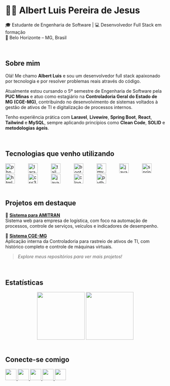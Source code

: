 # 👨‍💻 Albert Luis Pereira de Jesus

🎓 Estudante de Engenharia de Software | 💻 Desenvolvedor Full Stack em formação  
📍 Belo Horizonte – MG, Brasil  

<br>

## Sobre mim

Olá! Me chamo **Albert Luis** e sou um desenvolvedor full stack apaixonado por tecnologia e por resolver problemas reais através do código.

Atualmente estou cursando o 5º semestre de Engenharia de Software pela **PUC Minas** e atuo como estagiário na **Controladoria Geral do Estado de MG (CGE-MG)**, contribuindo no desenvolvimento de sistemas voltados à gestão de ativos de TI e digitalização de processos internos.

Tenho experiência prática com **Laravel**, **Livewire**, **Spring Boot**, **React**, **Tailwind** e **MySQL**, sempre aplicando princípios como **Clean Code**, **SOLID** e **metodologias ágeis**.

<br>

## Tecnologias que venho utilizando

<div align="left">
  <img src="https://cdn.jsdelivr.net/gh/devicons/devicon/icons/php/php-original.svg" height="30" alt="php logo"  />
  <img width="34" />
  <img src="https://cdn.jsdelivr.net/gh/devicons/devicon/icons/laravel/laravel-original.svg" height="30" alt="laravel logo"  />
  <img width="34" />
  <img src="https://cdn.simpleicons.org/tailwindcss/06B6D4" height="30" alt="tailwindcss logo"  />
  <img width="34" />
  <img src="https://cdn.simpleicons.org/bootstrap/7952B3" height="30" alt="bootstrap logo"  />
  <img width="34" />
  <img src="https://cdn.simpleicons.org/mysql/4479A1" height="30" alt="mysql logo"  />
  <img width="34" />
  <img src="https://cdn.jsdelivr.net/gh/devicons/devicon/icons/java/java-original.svg" height="30" alt="java logo"  />
  <img width="34" />
  <img src="https://cdn.jsdelivr.net/gh/devicons/devicon/icons/spring/spring-original.svg" height="30" alt="spring logo"  />
  <img width="34" />
  <img src="https://cdn.jsdelivr.net/gh/devicons/devicon/icons/html5/html5-original.svg" height="30" alt="html5 logo"  />
  <img width="34" />
  <img src="https://cdn.jsdelivr.net/gh/devicons/devicon/icons/css3/css3-original.svg" height="30" alt="css3 logo"  />
  <img width="34" />
  <img src="https://cdn.jsdelivr.net/gh/devicons/devicon/icons/javascript/javascript-original.svg" height="30" alt="javascript logo"  />
  <img width="34" />
  <img src="https://cdn.jsdelivr.net/gh/devicons/devicon/icons/c/c-original.svg" height="30" alt="c logo"  />
  <img width="34" />
  <img src="https://cdn.jsdelivr.net/gh/devicons/devicon/icons/python/python-original.svg" height="30" alt="python logo"  />
</div>

<br>

## Projetos em destaque

🚚 **[Sistema para AMITRAN](#)**  
Sistema web para empresa de logística, com foco na automação de processos, controle de serviços, veículos e indicadores de desempenho.

💼 **[Sistema CGE-MG](#)**  
Aplicação interna da Controladoria para rastreio de ativos de TI, com histórico completo e controle de máquinas virtuais.

> *Explore meus repositórios para ver mais projetos!*

<br>

## Estatísticas

<div align="center">
  <img src="https://github-readme-stats.vercel.app/api?username=SrGuzz&show_icons=true&theme=dracula&count_private=true" height="150" />
  <img src="https://github-readme-stats.vercel.app/api/top-langs/?username=SrGuzz&layout=compact&theme=dracula&langs_count=6" height="150" />
</div>

<br>

## Conecte-se comigo

<div align="left">
  <a href="https://www.instagram.com/albertluis__?igsh=MWx0dmRzam5iMm9ldg==" target="_blank">
    <img src="https://img.shields.io/static/v1?message=Instagram&logo=instagram&label=&color=E4405F&logoColor=white&style=for-the-badge" height="35" />
  </a>
  <a href="https://discord.com/users/srguzz171" target="_blank">
    <img src="https://img.shields.io/static/v1?message=Discord&logo=discord&label=&color=7289DA&logoColor=white&style=for-the-badge" height="35" />
  </a>
  <a href="mailto:albertluis123y88@gmail.com" target="_blank">
    <img src="https://img.shields.io/static/v1?message=Gmail&logo=gmail&label=&color=D14836&logoColor=white&style=for-the-badge" height="35" />
  </a>
  <a href="https://www.linkedin.com/in/albert-luis-053177209" target="_blank">
    <img src="https://img.shields.io/static/v1?message=LinkedIn&logo=linkedin&label=&color=0077B5&logoColor=white&style=for-the-badge" height="35" />
  </a>
  <a href="https://wa.me/qr/7RVSS3KUBEUTN1" target="_blank">
    <img src="https://img.shields.io/static/v1?message=Whatsapp&logo=whatsapp&label=&color=25D366&logoColor=white&style=for-the-badge" height="35" />
  </a>
</div>
